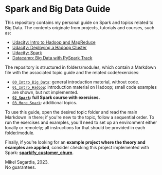 # Spark and Big Data Guide

This repository contains my personal guide on Spark and topics related to Big Data. The contents originate from projects, tutorials and courses, such as:

- [Udacity: Intro to Hadoop and MapReduce](https://www.udacity.com/course/intro-to-hadoop-and-mapreduce--ud617)
- [Udacity: Deploying a Hadoop Cluster](https://www.udacity.com/course/deploying-a-hadoop-cluster--ud1000)
- [Udacity: Spark](https://www.udacity.com/course/learn-spark-at-udacity--ud2002)
- [Datacamp: Big Data with PySpark Track](https://app.datacamp.com/learn/skill-tracks/big-data-with-pyspark)

The repository is structured in folders/modules, which contain a Markdown file with the associated topic guide and the related code/exercises:

- [`00_Intro_Big_Data`](./00_Intro_Big_Data): general introduction material, without code.
- [`01_Intro_Hadoop`](./01_Intro_Hadoop): introduction material on Hadoop; small code examples are shown, but not implemented.
- **[`02_Spark`](./02_Spark): full Spark course with exercises.**
- [`03_More_Spark`](./03_More_Spark): additional topics.

To use this guide, open the desired topic folder and read the main Markdown in there; if you're new to the topic, follow a sequential order. To run the exercises and examples, you'll need to set up an environment either locally or remotely; all instructions for that should be provided in each folder/module.

Finally, if you're looking for an **example project where the theory and examples are applied**, consider checking this project implemented with Spark: **[sparkify_customer_churn](https://github.com/mxagar/sparkify_customer_churn)**.

Mikel Sagardia, 2023.  
No guarantees.
